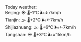 Today weather:  
Beijing: ☀️   🌡️-1°C 🌬️↓7km/h  
Tianjin: 🌫  🌡️+2°C 🌬️←7km/h  
Shijiazhuang: 🌫  🌡️+6°C 🌬️←7km/h  
Tangshan: ☀️   🌡️+3°C 🌬️↙15km/h  
